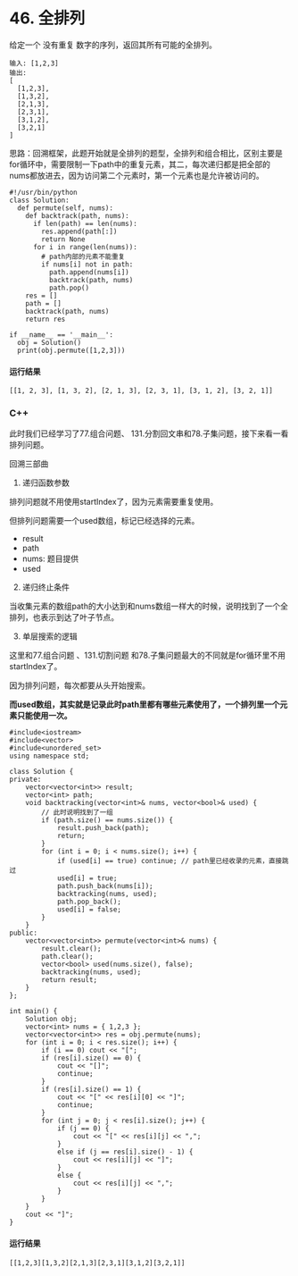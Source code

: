 # 46. 全排列
给定一个 没有重复 数字的序列，返回其所有可能的全排列。

    输入: [1,2,3]
    输出:
    [
      [1,2,3],
      [1,3,2],
      [2,1,3],
      [2,3,1],
      [3,1,2],
      [3,2,1]
    ]

思路：回溯框架，此题开始就是全排列的题型，全排列和组合相比，区别主要是for循环中，需要限制一下path中的重复元素，其二，每次递归都是把全部的nums都放进去，因为访问第二个元素时，第一个元素也是允许被访问的。

    #!/usr/bin/python
    class Solution:
      def permute(self, nums):
        def backtrack(path, nums):
          if len(path) == len(nums):
            res.append(path[:])
            return None
          for i in range(len(nums)):
            # path内部的元素不能重复
            if nums[i] not in path:
              path.append(nums[i])
              backtrack(path, nums)
              path.pop()
        res = []
        path = []
        backtrack(path, nums)
        return res

    if __name__ == '__main__':
      obj = Solution()
      print(obj.permute([1,2,3]))

#### 运行结果
    [[1, 2, 3], [1, 3, 2], [2, 1, 3], [2, 3, 1], [3, 1, 2], [3, 2, 1]]

### C++

此时我们已经学习了77.组合问题、 131.分割回文串和78.子集问题，接下来看一看排列问题。

回溯三部曲

1. 递归函数参数

排列问题就不用使用startIndex了，因为元素需要重复使用。

但排列问题需要一个used数组，标记已经选择的元素。

* result
* path
* nums: 题目提供
* used

2. 递归终止条件

当收集元素的数组path的大小达到和nums数组一样大的时候，说明找到了一个全排列，也表示到达了叶子节点。

3. 单层搜索的逻辑

这里和77.组合问题 、131.切割问题 和78.子集问题最大的不同就是for循环里不用startIndex了。

因为排列问题，每次都要从头开始搜索。

**而used数组，其实就是记录此时path里都有哪些元素使用了，一个排列里一个元素只能使用一次。**

    #include<iostream>
    #include<vector>
    #include<unordered_set>
    using namespace std;

    class Solution {
    private:
        vector<vector<int>> result;
        vector<int> path;
        void backtracking(vector<int>& nums, vector<bool>& used) {
            // 此时说明找到了一组
            if (path.size() == nums.size()) {
                result.push_back(path);
                return;
            }
            for (int i = 0; i < nums.size(); i++) {
                if (used[i] == true) continue; // path里已经收录的元素，直接跳过
                used[i] = true;
                path.push_back(nums[i]);
                backtracking(nums, used);
                path.pop_back();
                used[i] = false;
            }
        }
    public:
        vector<vector<int>> permute(vector<int>& nums) {
            result.clear();
            path.clear();
            vector<bool> used(nums.size(), false);
            backtracking(nums, used);
            return result;
        }
    };

    int main() {
        Solution obj;
        vector<int> nums = { 1,2,3 };
        vector<vector<int>> res = obj.permute(nums);
        for (int i = 0; i < res.size(); i++) {
            if (i == 0) cout << "[";
            if (res[i].size() == 0) {
                cout << "[]";
                continue;
            }
            if (res[i].size() == 1) {
                cout << "[" << res[i][0] << "]";
                continue;
            }
            for (int j = 0; j < res[i].size(); j++) {
                if (j == 0) {
                    cout << "[" << res[i][j] << ",";
                }
                else if (j == res[i].size() - 1) {
                    cout << res[i][j] << "]";
                }
                else {
                    cout << res[i][j] << ",";
                }
            }
        }
        cout << "]";
    }
#### 运行结果
    [[1,2,3][1,3,2][2,1,3][2,3,1][3,1,2][3,2,1]]
